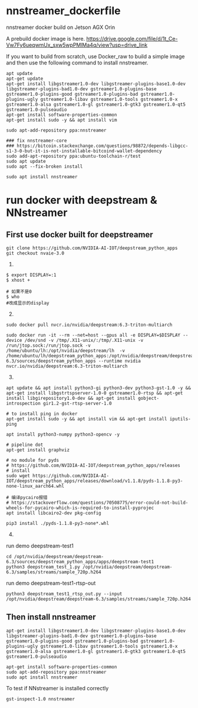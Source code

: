 # nnstreamer_dockerfile

nnstreamer docker build on Jetson AGX Orin

A prebuild docker image is here. https://drive.google.com/file/d/1t_Ce-Vw7Fy6ueqwmUx_sxw5wpPMlMa4q/view?usp=drive_link


If you want to build from scratch, use Docker_raw to build a simple image and then use the following command to install nnstreamer.

```
apt update
apt-get update
apt-get install libgstreamer1.0-dev libgstreamer-plugins-base1.0-dev libgstreamer-plugins-bad1.0-dev gstreamer1.0-plugins-base gstreamer1.0-plugins-good gstreamer1.0-plugins-bad gstreamer1.0-plugins-ugly gstreamer1.0-libav gstreamer1.0-tools gstreamer1.0-x gstreamer1.0-alsa gstreamer1.0-gl gstreamer1.0-gtk3 gstreamer1.0-qt5 gstreamer1.0-pulseaudio
apt-get install software-properties-common
apt-get install sudo -y && apt install vim

sudo apt-add-repository ppa:nnstreamer

### fix nnstreamer-core 
### https://bitcoin.stackexchange.com/questions/98872/depends-libgcc-s1-3-0-but-it-is-not-installable-bitcoind-wallet-dependency
sudo add-apt-repository ppa:ubuntu-toolchain-r/test
sudo apt update
sudo apt --fix-broken install

sudo apt install nnstreamer
```


# run docker with deepstream & NNstreamer
## First use docker built for deepstreamer
```
git clone https://github.com/NVIDIA-AI-IOT/deepstream_python_apps
git checkout nvaie-3.0
```

1. 
```
$ export DISPLAY=:1
$ xhost +

# 如果不是0
$ who 
#改成显示的display
```

2. 
```
sudo docker pull nvcr.io/nvidia/deepstream:6.3-triton-multiarch

sudo docker run -it --rm --net=host --gpus all -e DISPLAY=$DISPLAY --device /dev/snd -v /tmp/.X11-unix/:/tmp/.X11-unix -v /run/jtop.sock:/run/jtop.sock -v /home/ubuntu/lh:/opt/nvidia/deepstream/lh  -v /home/ubuntu/lh/deepstream_python_apps:/opt/nvidia/deepstream/deepstream-6.3/sources/deepstream_python_apps --runtime nvidia nvcr.io/nvidia/deepstream:6.3-triton-multiarch

```

3. 
```
apt update && apt install python3-gi python3-dev python3-gst-1.0 -y && apt-get install libgstrtspserver-1.0-0 gstreamer1.0-rtsp && apt-get install libgirepository1.0-dev && apt-get install gobject-introspection gir1.2-gst-rtsp-server-1.0

# to install ping in docker
apt-get install sudo -y && apt install vim && apt-get install iputils-ping

apt install python3-numpy python3-opencv -y

# pipeline dot
apt-get install graphviz
```

```
# no module for pyds
# https://github.com/NVIDIA-AI-IOT/deepstream_python_apps/releases
# install 
sudo wget https://github.com/NVIDIA-AI-IOT/deepstream_python_apps/releases/download/v1.1.8/pyds-1.1.8-py3-none-linux_aarch64.whl

# 编译pycairo报错
# https://stackoverflow.com/questions/70508775/error-could-not-build-wheels-for-pycairo-which-is-required-to-install-pyprojec
apt install libcairo2-dev pkg-config 

pip3 install ./pyds-1.1.8-py3-none*.whl
```

4. 

run demo deepstream-test1
```
cd /opt/nvidia/deepstream/deepstream-6.3/sources/deepstream_python_apps/apps/deepstream-test1
python3 deepstream_test_1.py /opt/nvidia/deepstream/deepstream-6.3/samples/streams/sample_720p.h264
```
run demo deepstream-test1-rtsp-out
```
python3 deepstream_test1_rtsp_out.py --input /opt/nvidia/deepstream/deepstream-6.3/samples/streams/sample_720p.h264
```

## Then install nnstreamer
```
apt-get install libgstreamer1.0-dev libgstreamer-plugins-base1.0-dev libgstreamer-plugins-bad1.0-dev gstreamer1.0-plugins-base gstreamer1.0-plugins-good gstreamer1.0-plugins-bad gstreamer1.0-plugins-ugly gstreamer1.0-libav gstreamer1.0-tools gstreamer1.0-x gstreamer1.0-alsa gstreamer1.0-gl gstreamer1.0-gtk3 gstreamer1.0-qt5 gstreamer1.0-pulseaudio

apt-get install software-properties-common
sudo apt-add-repository ppa:nnstreamer
sudo apt install nnstreamer
```
To test if NNstreamer is installed correctly
```
gst-inspect-1.0 nnstreamer
```


